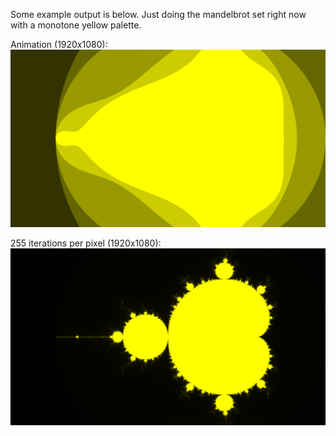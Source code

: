 Some example output is below. Just doing the mandelbrot set right now with a monotone yellow palette.

Animation (1920x1080):
![](/anim.gif)

255 iterations per pixel (1920x1080):
![](/255.png)
